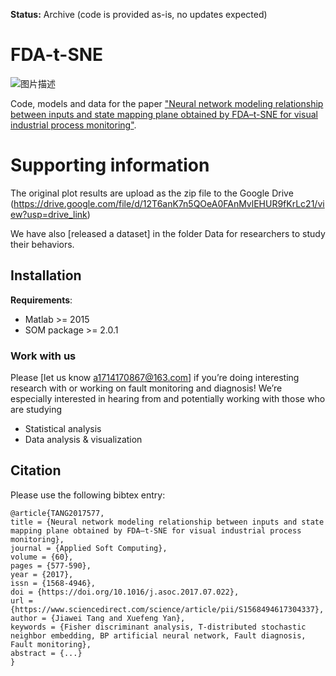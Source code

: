 **Status:** Archive (code is provided as-is, no updates expected)

# FDA-t-SNE

![图片描述](https://liange235.github.io/Intermediate-results/graphical_abstract_paper1.png)

Code, models and data for the paper ["Neural network modeling relationship between inputs and state mapping plane obtained by FDA–t-SNE for visual industrial process monitoring"](https://www.sciencedirect.com/science/article/abs/pii/S1568494617304337).

# Supporting information
The original plot results are upload as the zip file to the Google Drive
(https://drive.google.com/file/d/12T6anK7n5QOeA0FAnMvlEHUR9fKrLc21/view?usp=drive_link)

We have also [released a dataset] in the folder Data for researchers to study their behaviors.

## Installation

**Requirements**:
- Matlab >= 2015
- SOM package >= 2.0.1

### Work with us

Please [let us know a1714170867@163.com] if you’re doing interesting research with or working on fault monitoring and diagnosis!  We’re especially interested in hearing from and potentially working with those who are studying
- Statistical analysis
- Data analysis & visualization

## Citation

Please use the following bibtex entry:
```
@article{TANG2017577,
title = {Neural network modeling relationship between inputs and state mapping plane obtained by FDA–t-SNE for visual industrial process monitoring},
journal = {Applied Soft Computing},
volume = {60},
pages = {577-590},
year = {2017},
issn = {1568-4946},
doi = {https://doi.org/10.1016/j.asoc.2017.07.022},
url = {https://www.sciencedirect.com/science/article/pii/S1568494617304337},
author = {Jiawei Tang and Xuefeng Yan},
keywords = {Fisher discriminant analysis, T-distributed stochastic neighbor embedding, BP artificial neural network, Fault diagnosis, Fault monitoring},
abstract = {...}
}
```

